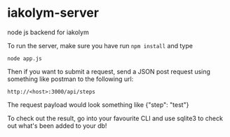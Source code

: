 iakolym-server
==============

node js backend for iakolym

To run the server, make sure you have run `npm install` and type

`node app.js`

Then if you want to submit a request, send a JSON post request using something like postman to the following url:

`http://<host>:3000/api/steps`

The request payload would look something like {"step": "test"}

To check out the result, go into your favourite CLI and use sqlite3 to check out what's been added to your db!
